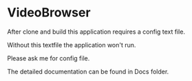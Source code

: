 # VideoBrowser

After clone and build this application requires a config text file.

Without this textfile the application won't run.

Please ask me for config file.

The detailed documentation can be found in Docs folder.

